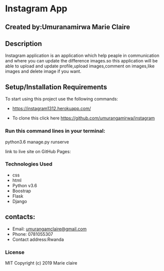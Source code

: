 # Instagram App

## Created by:Umuranamirwa Marie Claire

## Description

Instagram application is an application which help peaple in communication and where you can update the difference images.so this
application will be able to upload and update profile,upload images,comment on images,like images and delete image if you want.

## Setup/Installation Requirements

To start using this project use the following commands:

* https://instagram1312.herokuapp.com/

* To clone this click here https://github.com/umurangamirwa/instagram

### Run this command lines in your terminal:

python3.6 manage.py runserve

link to live site on GitHub Pages:


### Technologies Used

* css
* html
* Python v3.6
* Boostrap
* Flask
* Django

## contacts:

* Email: umurangamclaire@gmail.com
* Phone: 0781055307
* Contact address:Rwanda

### License
MIT Copyright (c) 2019 Marie claire